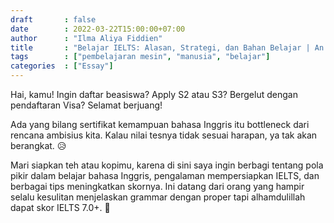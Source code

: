 ```yaml
---
draft       : false
date        : 2022-03-22T15:00:00+07:00
author      : "Ilma Aliya Fiddien"
title       : "Belajar IELTS: Alasan, Strategi, dan Bahan Belajar | An Immersive Approach"
tags        : ["pembelajaran mesin", "manusia", "belajar"]
categories  : ["Essay"]
---
```


Hai, kamu! Ingin daftar beasiswa? Apply S2 atau S3? Bergelut dengan pendaftaran Visa? Selamat berjuang!

Ada yang bilang sertifikat kemampuan bahasa Inggris itu bottleneck dari rencana ambisius kita. Kalau nilai tesnya tidak sesuai harapan, ya tak akan berangkat. 😥

Mari siapkan teh atau kopimu, karena di sini saya ingin berbagi tentang pola pikir dalam belajar bahasa Inggris, pengalaman mempersiapkan IELTS, dan berbagai tips meningkatkan skornya. Ini datang dari orang yang hampir selalu kesulitan menjelaskan grammar dengan proper tapi alhamdulillah dapat skor IELTS 7.0+. 🙌

